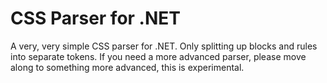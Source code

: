 # CSS Parser for .NET
A very, very simple CSS parser for .NET. Only splitting up blocks and rules into separate tokens.
If you need a more advanced parser, please move along to something more advanced, this is experimental.
 